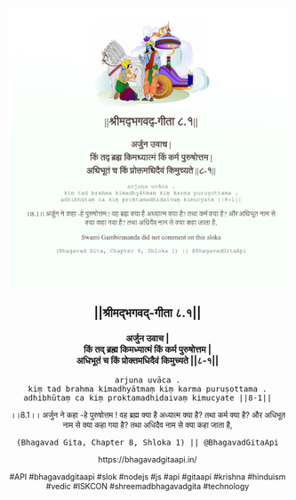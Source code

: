 <img src="../../asset/BG_8_1.png"/>
<center><h2>||श्रीमद्‍भगवद्‍-गीता ८.१||</h2>
<h3>अर्जुन उवाच |<br/>किं तद् ब्रह्म किमध्यात्मं किं कर्म पुरुषोत्तम |<br/>अधिभूतं च किं प्रोक्तमधिदैवं किमुच्यते ||८-१||</h3>
<pre>arjuna uvāca .<br/>kiṃ tad brahma kimadhyātmaṃ kiṃ karma puruṣottama .<br/>adhibhūtaṃ ca kiṃ proktamadhidaivaṃ kimucyate ||8-1||</pre>
<p>।।8.1।। अर्जुन ने कहा -हे पुरुषोत्तम ! वह ब्रह्म क्या है अध्यात्म क्या है? तथा कर्म क्या है? और अधिभूत नाम से क्या कहा गया है? तथा अधिदैव नाम से क्या कहा जाता है,</p>
<pre>(Bhagavad Gita, Chapter 8, Shloka 1) || @BhagavadGitaApi</pre><p>https://bhagavadgitaapi.in/</p><p>#API #bhagavadgitaapi #slok #nodejs #js #api #gitaapi #krishna #hinduism #vedic #ISKCON #shreemadbhagavadgita #technology</p></center>